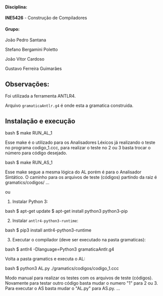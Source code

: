 #### Disciplina:
**INE5426** - Construção de Compiladores

#### Grupo:
João Pedro Santana

Stefano Bergamini Poletto

João Vitor Cardoso

Gustavo Ferreira Guimarães

Observações:
------------

Foi utilizada a ferramenta ANTLR4.

Arquivo `gramaticaAntlr.g4` é onde esta a gramatica construida.

Instalação e execução
---------------------

bash
$ make RUN_AL_1

Esse make é o utilizado para os Analisadores Léxicos já realizando o teste
no programa codigo_1.ccc, para realizar o teste no 2 ou 3 basta trocar o 
número para código desejado.

bash
$ make RUN_AS_1

Esse make segue a mesma lógica do AL porém é para o Analisador Sintático.
O caminho para os arquivos de teste (códigos) partindo da raiz é gramatics/codigos/
...

ou

1. Instalar Python 3:

bash
$ apt-get update
$ apt-get install python3 python3-pip


2. Instalar `antlr4-python3-runtime`:

bash
$ pip3 install antlr4-python3-runtime


3. Executar o compilador (deve ser executado na pasta gramaticas):

bash
$ antlr4 -Dlanguage=Python3 gramaticaAntlr.g4

Volta a pasta gramatics e executa o AL:

bash
$ python3 AL.py ./gramatics/codigos/codigo_1.ccc

Modo manual para realizar os testes com os arquivos de teste (códigos).
Novamente para testar outro código basta mudar o numero "1" para 2 ou 3.
Para executar o AS basta mudar o "AL.py" para AS.py.
...